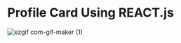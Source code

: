 <h1>Profile Card Using REACT.js</h1>


![ezgif com-gif-maker (1)](https://user-images.githubusercontent.com/81869501/195427694-2e036382-bab9-426d-a33e-da802688c77e.gif)

